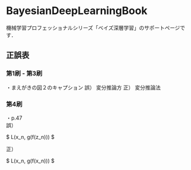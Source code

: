 # BayesianDeepLearningBook
機械学習プロフェッショナルシリーズ「ベイズ深層学習」のサポートページです．


## 正誤表

### 第1刷 - 第3刷
・まえがきの図２のキャプション
誤）
変分推論方
正）
変分推論法

### 第4刷

・p.47  
誤）

$
L(x_n, g(f(z_n)))
$

正）

$
L(x_n, g(f(x_n)))
$
